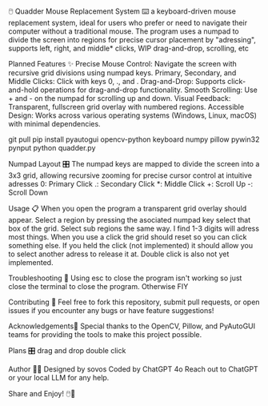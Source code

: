 🖱️ Quadder Mouse Replacement System ⌨️ a keyboard-driven mouse replacement system, ideal for users who prefer or need to navigate their computer without a traditional mouse. The program uses a numpad to divide the screen into regions for precise cursor placement by "adressing", supports left, right, and middle* clicks, WIP drag-and-drop, scrolling, etc

Planned Features ✨ Precise Mouse Control: Navigate the screen with recursive grid divisions using numpad keys. Primary, Secondary, and Middle Clicks: Click with keys 0, ., and . Drag-and-Drop: Supports click-and-hold operations for drag-and-drop functionality. Smooth Scrolling: Use + and - on the numpad for scrolling up and down. Visual Feedback: Transparent, fullscreen grid overlay with numbered regions. Accessible Design: Works across various operating systems (Windows, Linux, macOS) with minimal dependencies.

git pull 
pip install pyautogui opencv-python keyboard numpy pillow pywin32 pynput 
python quadder.py

Numpad Layout 🎛 The numpad keys are mapped to divide the screen into a 3x3 grid, allowing recursive zooming for precise cursor control at intuitive adresses
0: Primary Click 
.: Secondary Click
*: Middle Click
+: Scroll Up
-: Scroll Down

Usage 📋 
When you open the program a transparent grid overlay should appear.
Select a region by pressing the asociated numpad key select that box of the grid.
Select sub regions the same way.
I find 1-3 digits will adress most things. 
When you use a click the grid should reset so you can click something else.
If you held the click (not implemented) it should allow you to select another adress to release it at.
Double click is also not yet implemented.

Troubleshooting 🐛 
Using esc to close the program isn't working so just close the terminal to close the program.
Otherwise FIY

Contributing 🤝
Feel free to fork this repository, submit pull requests, or open issues if you encounter any bugs or have feature suggestions!

Acknowledgements🙌 
Special thanks to the OpenCV, Pillow, and PyAutoGUI teams for providing the tools to make this project possible.

Plans 🎛
drag and drop 
double click

Author 👨‍💻 
Designed by sovos 
Coded by ChatGPT 4o 
Reach out to ChatGPT or your local LLM for any help.

Share and Enjoy! 🖱️🚀
